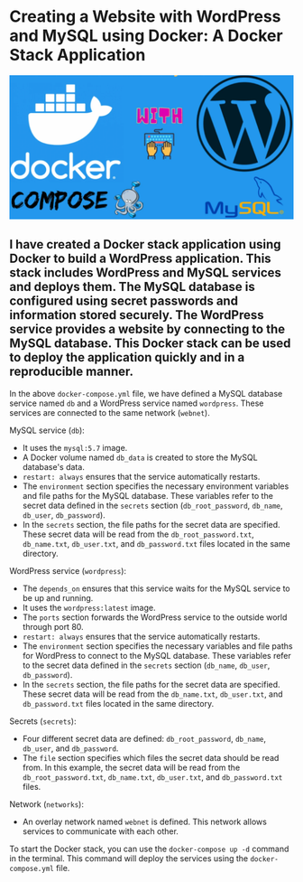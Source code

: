 # Creating a Website with WordPress and MySQL using Docker: A Docker Stack Application

<img src="205043.png">

## I have created a Docker stack application using Docker to build a WordPress application. This stack includes WordPress and MySQL services and deploys them. The MySQL database is configured using secret passwords and information stored securely. The WordPress service provides a website by connecting to the MySQL database. This Docker stack can be used to deploy the application quickly and in a reproducible manner.

In the above `docker-compose.yml` file, we have defined a MySQL database service named `db` and a WordPress service named `wordpress`. These services are connected to the same network (`webnet`).

MySQL service (`db`):
- It uses the `mysql:5.7` image.
- A Docker volume named `db_data` is created to store the MySQL database's data.
- `restart: always` ensures that the service automatically restarts.
- The `environment` section specifies the necessary environment variables and file paths for the MySQL database. These variables refer to the secret data defined in the `secrets` section (`db_root_password`, `db_name`, `db_user`, `db_password`).
- In the `secrets` section, the file paths for the secret data are specified. These secret data will be read from the `db_root_password.txt`, `db_name.txt`, `db_user.txt`, and `db_password.txt` files located in the same directory.

WordPress service (`wordpress`):
- The `depends_on` ensures that this service waits for the MySQL service to be up and running.
- It uses the `wordpress:latest` image.
- The `ports` section forwards the WordPress service to the outside world through port 80.
- `restart: always` ensures that the service automatically restarts.
- The `environment` section specifies the necessary variables and file paths for WordPress to connect to the MySQL database. These variables refer to the secret data defined in the `secrets` section (`db_name`, `db_user`, `db_password`).
- In the `secrets` section, the file paths for the secret data are specified. These secret data will be read from the `db_name.txt`, `db_user.txt`, and `db_password.txt` files located in the same directory.

Secrets (`secrets`):
- Four different secret data are defined: `db_root_password`, `db_name`, `db_user`, and `db_password`.
- The `file` section specifies which files the secret data should be read from. In this example, the secret data will be read from the `db_root_password.txt`, `db_name.txt`, `db_user.txt`, and `db_password.txt` files.

Network (`networks`):
- An overlay network named `webnet` is defined. This network allows services to communicate with each other.

To start the Docker stack, you can use the `docker-compose up -d` command in the terminal. This command will deploy the services using the `docker-compose.yml` file.